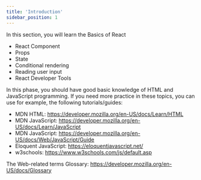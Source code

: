 ```yaml
---
title: 'Introduction'
sidebar_position: 1
---
```

In this section, you will learn the Basics of React
- React Component
- Props
- State
- Conditional rendering
- Reading user input
- React Developer Tools

In this phase, you should have good basic knowledge of HTML and  JavaScript programming. If you need more practice in these topics, you can use for example, the following tutorials/guides:
- MDN HTML: https://developer.mozilla.org/en-US/docs/Learn/HTML
- MDN JavaScript: https://developer.mozilla.org/en-US/docs/Learn/JavaScript
- MDN JavaScript: https://developer.mozilla.org/en-US/docs/Web/JavaScript/Guide
- Eloquent JavaScript: https://eloquentjavascript.net/
- w3schools: https://www.w3schools.com/js/default.asp

The Web-related terms Glossary: https://developer.mozilla.org/en-US/docs/Glossary
